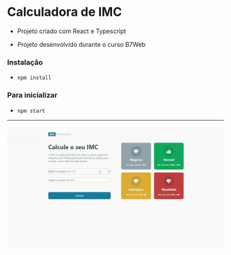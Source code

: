 # Calculadora de IMC
- Projeto criado com React e Typescript

- Projeto desenvolvido durante o curso B7Web


### Instalação
- `npm install`

### Para inicializar
- `npm start`

----
<img src="./src/assets/video/calculadora-imc-gif.gif" />